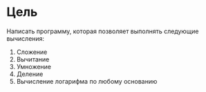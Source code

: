 # Цель

Написать программу, которая позволяет выполнять следующие вычисления:
1. Сложение
2. Вычитание
3. Умножение
4. Деление
5. Вычисление логарифма по любому основанию
